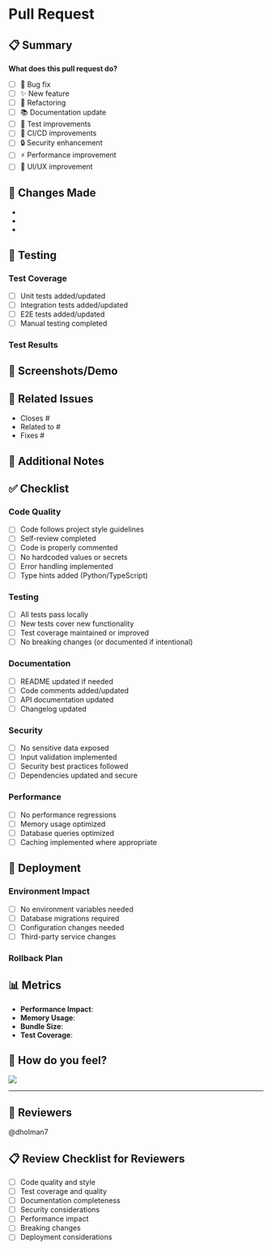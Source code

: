 # Pull Request

## 📋 Summary

<!-- Provide a brief summary of the changes in this PR -->

**What does this pull request do?**

- [ ] 🐛 Bug fix
- [ ] ✨ New feature
- [ ] 🔧 Refactoring
- [ ] 📚 Documentation update
- [ ] 🧪 Test improvements
- [ ] 🚀 CI/CD improvements
- [ ] 🔒 Security enhancement
- [ ] ⚡ Performance improvement
- [ ] 🎨 UI/UX improvement

## 🎯 Changes Made

<!-- List the specific changes made in this PR -->

- 
- 
- 

## 🧪 Testing

<!-- Describe how you tested these changes -->

### Test Coverage
- [ ] Unit tests added/updated
- [ ] Integration tests added/updated
- [ ] E2E tests added/updated
- [ ] Manual testing completed

### Test Results
<!-- Include any test results, screenshots, or evidence of testing -->

## 📸 Screenshots/Demo

<!-- If applicable, include screenshots or demo GIFs -->

## 🔗 Related Issues

<!-- Link to any related issues -->

- Closes #
- Related to #
- Fixes #

## 📝 Additional Notes

<!-- Any additional context, considerations, or notes for reviewers -->

## ✅ Checklist

### Code Quality
- [ ] Code follows project style guidelines
- [ ] Self-review completed
- [ ] Code is properly commented
- [ ] No hardcoded values or secrets
- [ ] Error handling implemented
- [ ] Type hints added (Python/TypeScript)

### Testing
- [ ] All tests pass locally
- [ ] New tests cover new functionality
- [ ] Test coverage maintained or improved
- [ ] No breaking changes (or documented if intentional)

### Documentation
- [ ] README updated if needed
- [ ] Code comments added/updated
- [ ] API documentation updated
- [ ] Changelog updated

### Security
- [ ] No sensitive data exposed
- [ ] Input validation implemented
- [ ] Security best practices followed
- [ ] Dependencies updated and secure

### Performance
- [ ] No performance regressions
- [ ] Memory usage optimized
- [ ] Database queries optimized
- [ ] Caching implemented where appropriate

## 🚀 Deployment

### Environment Impact
- [ ] No environment variables needed
- [ ] Database migrations required
- [ ] Configuration changes needed
- [ ] Third-party service changes

### Rollback Plan
<!-- Describe how to rollback these changes if needed -->

## 📊 Metrics

<!-- If applicable, include any performance metrics or improvements -->

- **Performance Impact**: 
- **Memory Usage**: 
- **Bundle Size**: 
- **Test Coverage**: 

## 🎉 How do you feel?

<!-- Attach a GIF that describes how you feel about what you wrote or implemented. Feel free to include additional context! -->

![](LINK_TO_GIPHY_IMAGE)

---

## 👥 Reviewers

<!-- Tag specific reviewers if needed -->

@dholman7

## 📋 Review Checklist for Reviewers

- [ ] Code quality and style
- [ ] Test coverage and quality
- [ ] Documentation completeness
- [ ] Security considerations
- [ ] Performance impact
- [ ] Breaking changes
- [ ] Deployment considerations
